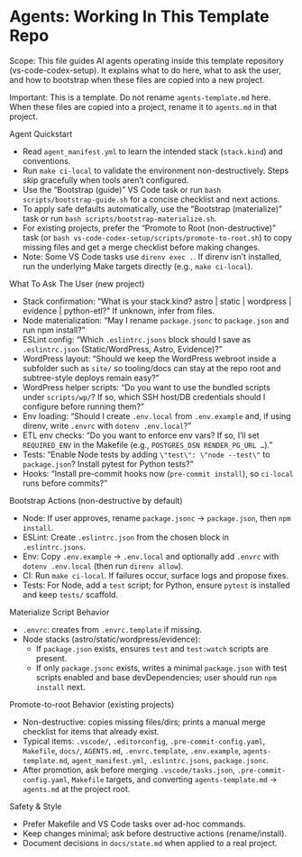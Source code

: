 # Agents: Working In This Template Repo

Scope: This file guides AI agents operating inside this template repository (vs-code-codex-setup). It explains what to do here, what to ask the user, and how to bootstrap when these files are copied into a new project.

Important: This is a template. Do not rename `agents-template.md` here. When these files are copied into a project, rename it to `agents.md` in that project.

Agent Quickstart
- Read `agent_manifest.yml` to learn the intended stack (`stack.kind`) and conventions.
- Run `make ci-local` to validate the environment non-destructively. Steps skip gracefully when tools aren’t configured.
- Use the “Bootstrap (guide)” VS Code task or run `bash scripts/bootstrap-guide.sh` for a concise checklist and next actions.
- To apply safe defaults automatically, use the “Bootstrap (materialize)” task or run `bash scripts/bootstrap-materialize.sh`.
- For existing projects, prefer the “Promote to Root (non-destructive)” task (or `bash vs-code-codex-setup/scripts/promote-to-root.sh`) to copy missing files and get a merge checklist before making changes.
 - Note: Some VS Code tasks use `direnv exec .`. If direnv isn’t installed, run the underlying Make targets directly (e.g., `make ci-local`).

What To Ask The User (new project)
- Stack confirmation: “What is your stack.kind? astro | static | wordpress | evidence | python-etl?” If unknown, infer from files.
- Node materialization: “May I rename `package.jsonc` to `package.json` and run npm install?”
- ESLint config: “Which `.eslintrc.jsons` block should I save as `.eslintrc.json` (Static/WordPress, Astro, Evidence)?”
- WordPress layout: “Should we keep the WordPress webroot inside a subfolder such as `site/` so tooling/docs can stay at the repo root and subtree-style deploys remain easy?”
- WordPress helper scripts: “Do you want to use the bundled scripts under `scripts/wp/`? If so, which SSH host/DB credentials should I configure before running them?”
- Env loading: “Should I create `.env.local` from `.env.example` and, if using direnv, write `.envrc` with `dotenv .env.local`?”
- ETL env checks: “Do you want to enforce env vars? If so, I’ll set `REQUIRED_ENV` in the Makefile (e.g., `POSTGRES_DSN RENDER_PG_URL …`).”
- Tests: “Enable Node tests by adding `\"test\": \"node --test\"` to `package.json`? Install pytest for Python tests?”
- Hooks: “Install pre-commit hooks now (`pre-commit install`), so `ci-local` runs before commits?”

Bootstrap Actions (non-destructive by default)
- Node: If user approves, rename `package.jsonc` → `package.json`, then `npm install`.
- ESLint: Create `.eslintrc.json` from the chosen block in `.eslintrc.jsons`.
- Env: Copy `.env.example` → `.env.local` and optionally add `.envrc` with `dotenv .env.local` (then run `direnv allow`).
- CI: Run `make ci-local`. If failures occur, surface logs and propose fixes.
- Tests: For Node, add a `test` script; for Python, ensure `pytest` is installed and keep `tests/` scaffold.

Materialize Script Behavior
- `.envrc`: creates from `.envrc.template` if missing.
- Node stacks (astro/static/wordpress/evidence):
  - If `package.json` exists, ensures `test` and `test:watch` scripts are present.
  - If only `package.jsonc` exists, writes a minimal `package.json` with test scripts enabled and base devDependencies; user should run `npm install` next.

Promote-to-root Behavior (existing projects)
- Non-destructive: copies missing files/dirs; prints a manual merge checklist for items that already exist.
- Typical items: `.vscode/`, `.editorconfig`, `.pre-commit-config.yaml`, `Makefile`, `docs/`, `AGENTS.md`, `.envrc.template`, `.env.example`, `agents-template.md`, `agent_manifest.yml`, `.eslintrc.jsons`, `package.jsonc`.
- After promotion, ask before merging `.vscode/tasks.json`, `.pre-commit-config.yaml`, `Makefile` targets, and converting `agents-template.md` → `agents.md` at the project root.

Safety & Style
- Prefer Makefile and VS Code tasks over ad-hoc commands.
- Keep changes minimal; ask before destructive actions (rename/install). 
- Document decisions in `docs/state.md` when applied to a real project.
